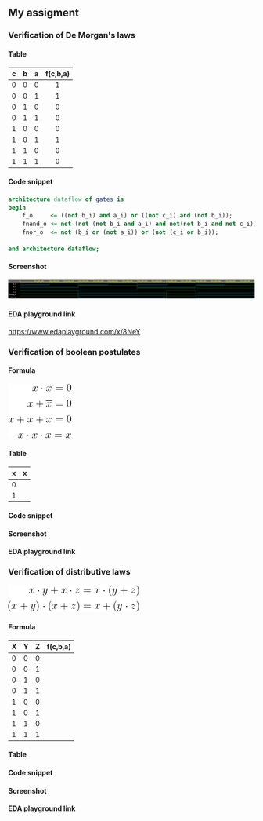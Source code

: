 ## My assigment  

### Verification of De Morgan's laws

#### Table 

| **c** | **b** |**a** | **f(c,b,a)** |
| - | - | - | :-: | 
| 0 | 0 | 0 | 1 | 
| 0 | 0 | 1 | 1 | 
| 0 | 1 | 0 | 0 |  
| 0 | 1 | 1 | 0 |  
| 1 | 0 | 0 | 0 |  
| 1 | 0 | 1 | 1 |  
| 1 | 1 | 0 | 0 | 
| 1 | 1 | 1 | 0 |  

#### Code snippet 
```vhdl
architecture dataflow of gates is
begin
    f_o     <= ((not b_i) and a_i) or ((not c_i) and (not b_i));
    fnand_o <= not (not (not b_i and a_i) and not(not b_i and not c_i));
    fnor_o  <= not (b_i or (not a_i)) or (not (c_i or b_i));

end architecture dataflow;

```

#### Screenshot
![Screenshot of analysis](https://github.com/xskurl02/Digital-electronics-1/blob/main/Labs/01-gates/Images/De-morgan%20laws.png)


#### EDA playground link
https://www.edaplayground.com/x/8NeY



### Verification of boolean postulates
#### Formula
![formula of Boolean postulates](https://github.com/xskurl02/Digital-electronics-1/blob/main/Labs/01-gates/Images/Postulates_Formula.gif)
#### Table 
| **x** |**x** | 
| - | :-: | 
| 0 |  | 
| 1 |  | 
#### Code snippet 
#### Screenshot
#### EDA playground link


### Verification of distributive laws
![formula of Distributive laws](https://github.com/xskurl02/Digital-electronics-1/blob/main/Labs/01-gates/Images/Distributive_Laws.gif)
#### Formula
| **X** | **Y** |**Z** | **f(c,b,a)** |
| - | - | - | :-: | 
| 0 | 0 | 0 |  | 
| 0 | 0 | 1 |  | 
| 0 | 1 | 0 |  |  
| 0 | 1 | 1 |  |  
| 1 | 0 | 0 |  |  
| 1 | 0 | 1 |  |  
| 1 | 1 | 0 |  | 
| 1 | 1 | 1 |  |  
#### Table 
#### Code snippet 
#### Screenshot
#### EDA playground link
